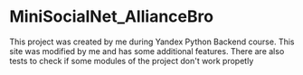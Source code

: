 # MiniSocialNet_AllianceBro
This project was created by me during Yandex Python Backend course. This site was modified by me and has some additional features. There are also tests to check if some modules of the project don't work propetly 
